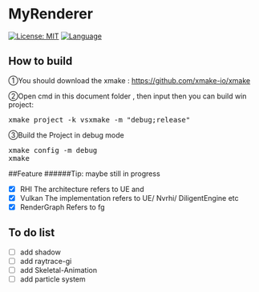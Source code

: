 # MyRenderer
[![License: MIT](https://img.shields.io/badge/License-MIT-blue.svg)](https://opensource.org/licenses/MIT)
[![Language](https://img.shields.io/badge/language-C++-blue.svg)](https://isocpp.org/)
## How to build 
①You should download the xmake : https://github.com/xmake-io/xmake

②Open cmd in this document folder , then input then you can build win project:
<pre>
xmake project -k vsxmake -m "debug;release"
</pre>

③Build the Project in debug mode
<pre>
xmake config -m debug
xmake
</pre>

##Feature
######Tip: maybe still in progress
 - [x] RHI
The architecture refers to UE and
 - [x] Vulkan 
The implementation refers to UE/ Nvrhi/ DiligentEngine etc
 - [x] RenderGraph
Refers to fg

## To do list
 - [ ] add shadow
 - [ ] add raytrace-gi
 - [ ] add Skeletal-Animation
 - [ ] add particle system